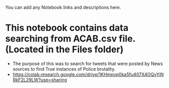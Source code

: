 You can add any Notebook links and descriptions here.

# This notebook contains data searching from ACAB.csv file. (Located in the Files folder)

- The purpose of this was to search for tweets that were posted by News sources to find True instances of Police brutality.
- https://colab.research.google.com/drive/1KHmpvp0ka5fu407X4OQyYiNRkF2L29LW?usp=sharing
